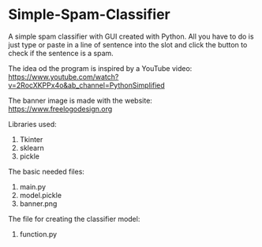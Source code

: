 # Simple-Spam-Classifier
A simple spam classifier with GUI created with Python.
All you have to do is just type or paste in a line of sentence into the slot and click the button to check if the sentence is a spam.

The idea od the program is inspired by a YouTube video: https://www.youtube.com/watch?v=2RocXKPPx4o&ab_channel=PythonSimplified

The banner image is made with the website: https://www.freelogodesign.org

Libraries used:
1. Tkinter
2. sklearn
3. pickle

The basic needed files:
1. main.py
2. model.pickle
3. banner.png

The file for creating the classifier model: 
1. function.py
